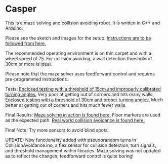 # Casper

This is a maze solving and collision avoiding robot.
It is written in C++ and Arduino.

Please see the sketch and images for the setup. [Instructions are to be followed from here.](https://learn.sparkfun.com/tutorials/ardumoto-shield-kit-hookup-guide)

The recommended operating environment is on thin carpet and with a wheel speed of 75. For collision avoiding, a wall detection threshold of 30cm or more is ideal.

Please note that the maze solver uses feedforward control and requires pre-programmed instructions.

Tests:
[Enclosed testing with a threshold of 15cm and improperly calibrated turning angles.](https://www.youtube.com/watch?v=2yFTkYMe1jQ) Very poor at getting out of corners and hits many walls.
[Enclosed testing with a threshold of 30cm and proper turning angles.](https://www.youtube.com/watch?v=V22wO23BzBc) Much better at getting out of corners and hits much fewer walls.

Final Results:
[Maze solving in action is found here.](https://www.youtube.com/watch?v=xZCYPncAxf0) Floor markers are used as the expected path.
[Real world collision avoidance is found here.](https://www.youtube.com/watch?v=qjraKy9OzuM)

Final Note:
Try more sensors to avoid blind spots!

UPDATE: New functionality added with pseudorandom turns in CollisionAvoidance.ino, a flex sensor for collision detection, turn signals, and threshold management within libraries. Maze solving was not updated as to reflect the changes; feedforward control is quite boring!
